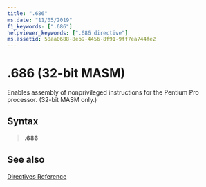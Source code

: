 ```yaml
---
title: ".686"
ms.date: "11/05/2019"
f1_keywords: [".686"]
helpviewer_keywords: [".686 directive"]
ms.assetid: 58aa0688-8eb9-4456-8f91-9ff7ea744fe2
---
```

# .686 (32-bit MASM)

Enables assembly of nonprivileged instructions for the Pentium Pro processor. (32-bit MASM only.)

## Syntax

> **.686**

## See also

[Directives Reference](../../assembler/masm/directives-reference.md)
